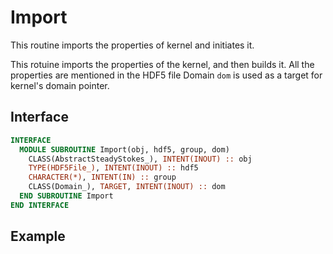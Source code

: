 # Import

This routine imports the properties of kernel and initiates it.

This rotuine imports the properties of the kernel, and then builds it.
All the properties are mentioned in the HDF5 file
Domain `dom` is used as a target for kernel's domain pointer.

## Interface

```fortran
INTERFACE
  MODULE SUBROUTINE Import(obj, hdf5, group, dom)
    CLASS(AbstractSteadyStokes_), INTENT(INOUT) :: obj
    TYPE(HDF5File_), INTENT(INOUT) :: hdf5
    CHARACTER(*), INTENT(IN) :: group
    CLASS(Domain_), TARGET, INTENT(INOUT) :: dom
  END SUBROUTINE Import
END INTERFACE
```

## Example
